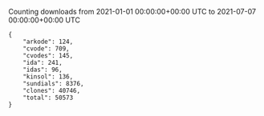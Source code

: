 
Counting downloads from 2021-01-01 00:00:00+00:00 UTC to 2021-07-07 00:00:00+00:00 UTC

```
{
    "arkode": 124,
    "cvode": 709,
    "cvodes": 145,
    "ida": 241,
    "idas": 96,
    "kinsol": 136,
    "sundials": 8376,
    "clones": 40746,
    "total": 50573
}
```
